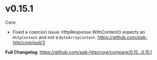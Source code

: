 # v0.15.1

Core:

- Fixed a coercion issue: HttpResponse.WithContent() expects an `HttpContent` and not a `ByteArrayContent`. https://github.com/sisk-http/core/pull/3

**Full Changelog**: https://github.com/sisk-http/core/compare/0.15...0.15.1